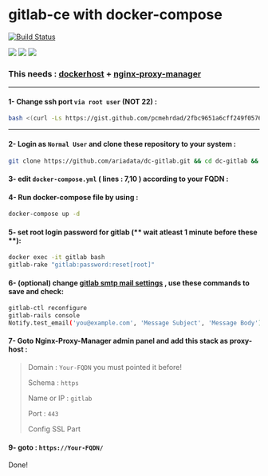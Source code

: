 # gitlab-ce with docker-compose
[![Build Status](https://files.ariadata.co/file/ariadata_logo.png)](https://ariadata.co)

![](https://img.shields.io/github/stars/ariadata/dc-gitlab.svg)
![](https://img.shields.io/github/watchers/ariadata/dc-gitlab.svg)
![](https://img.shields.io/github/forks/ariadata/dc-gitlab.svg)

### This needs : [dockerhost](https://github.com/ariadata/dockerhost-sh) + [nginx-proxy-manager](https://github.com/ariadata/dc-nginxproxymanager)

---
#### 1- Change ssh port `via root user` (NOT 22) :
```sh
bash <(curl -Ls https://gist.github.com/pcmehrdad/2fbc9651a6cff249f0576b784fdadef0/raw)
```
---
#### 2- Login as `Normal User` and clone these repository to your system :
```sh
git clone https://github.com/ariadata/dc-gitlab.git && cd dc-gitlab && rm -rf .git
```
#### 3- edit `docker-compose.yml` ( lines : 7,10 ) according to your FQDN :
#### 4- Run docker-compose file by using :
```sh
docker-compose up -d
```
#### 5- set root login password for gitlab (** wait atleast 1 minute before these **):
```sh
docker exec -it gitlab bash
gitlab-rake "gitlab:password:reset[root]"
```
#### 6- (optional) change [gitlab smtp mail settings](https://docs.gitlab.com/omnibus/settings/smtp.html) , use these commands to save and check:
```sh
gitlab-ctl reconfigure
gitlab-rails console
Notify.test_email('you@example.com', 'Message Subject', 'Message Body').deliver_now
```
#### 7- Goto Nginx-Proxy-Manager admin panel and add this stack as proxy-host :
> Domain : `Your-FQDN` you must pointed it before!
> 
> Schema : `https`
> 
> Name or IP : `gitlab`
> 
> Port : `443`
>
> Config SSL Part

#### 9- goto : `https://Your-FQDN/`

Done!


